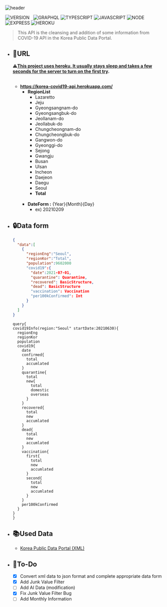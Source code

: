![header](https://capsule-render.vercel.app/api?type=rect&color=gradient&height=100&section=header&text=COVID-19%20API&fontSize=30&fontAlign=50&fontAlignY=50)

![VERSION](https://img.shields.io/badge/version-1.4.5-C76C30?style=flat-square)&nbsp;&nbsp;&nbsp;![GRAPHQL](https://img.shields.io/badge/GraphQL-E434AA?style=flat-square&logo=graphql&logoColor=white) ![TYPESCRIPT](https://img.shields.io/badge/Typescript-3178c6?style=flat-square&logo=typescript&logoColor=white) ![JAVASCRIPT](https://img.shields.io/badge/Javascript-F7DF1E?style=flat-square&logo=Javascript&logoColor=black) ![NODE](https://img.shields.io/badge/Node.js-339933?style=flat-square&logo=Node.js&logoColor=white) ![EXPRESS](https://img.shields.io/badge/Express-4C4C4C?style=flat-square&logo=Express&logoColor=white) ![HEROKU](https://img.shields.io/badge/Heroku-430098?style=flat-square&logo=Heroku&logoColor=white)

> This API is the cleansing and addition of some information from COVID-19 API in the Korea Public Data Portal. <br>

- ## :bookmark:URL

  **:warning:<U>This project uses heroku, It usually stays sleep and takes a few seconds for the server to turn on the first try</U>.**<br><br>

  - **https://korea-covid19-api.herokuapp.com/**
    - **RegionList**
      - Lazaretto
      - Jeju
      - Gyeongsangnam-do
      - Gyeongsangbuk-do
      - Jeollanam-do
      - Jeollabuk-do
      - Chungcheongnam-do
      - Chungcheongbuk-do
      - Gangwon-do
      - Gyeonggi-do
      - Sejong
      - Gwangju
      - Busan
      - Ulsan
      - Incheon
      - Daejeon
      - Daegu
      - Seoul
      - **Total**
        <br><br>
    - **DateForm :** {Year}{Month}{Day}
      - ex) 20210209

- ## :lock:Data form

  ```json
  {
    "data":[
      {
        "regionEng":"Seoul",
        "regionKor":"Total",
        "population":9602000
        "covid19":{
          "date":2021-07-01,
          "quarantine": Quarantine,
          "recovered": BasicStructure,
          "dead": BasicStructure
          "vaccination": Vaccination
          "per100kConfirmed": Int
        }
      }
    ]
  }
  ```

  ```
  query{
  covid19Info(region:"Seoul" startDate:20210630){
    regionEng
    regionKor
    population
    covid19{
      date
      confirmed{
        total
        accumlated
      }
      quarantine{
        total
        new{
          total
          domestic
          overseas
        }
      }
      recovered{
        total
        new
        accumlated
      }
      dead{
        total
        new
        accumlated
      }
      vaccination{
        first{
          total
          new
          accumlated
        }
        second{
          total
          new
          accumlated
        }
      }
      per100kConfirmed
    }
  }
  }
  ```

- ## :books:Used Data

  - [Korea Public Data Portal (XML)](https://www.data.go.kr/data/15043378/openapi.do)<br>

- ## :memo:To-Do
  - [x] Convert xml data to json format and complete appropriate data form<br>
  - [x] Add Junk Value Filter<br>
  - [ ] Add AI Data (modification)<br>
  - [x] Fix Junk Value Filter Bug<br>
  - [ ] Add Monthly Information<br>
